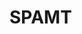 <html>

<body style="background-image:"https://cdn.discordapp.com/emojis/1021114750492491896.gif?size=96&quality=lossless"; background-repeat:repeat;">
<h1>SPAMT</h1>
</body>
  
</html>

